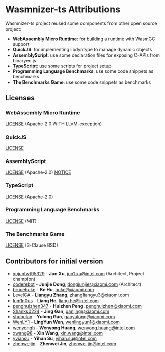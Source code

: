 Wasmnizer-ts Attributions
======================================

Wasmnizer-ts project reused some components from other open source project:
- **WebAssembly Micro Runtime**: for building a runtime with WasmGC support
- **QuickJS**: for implementing libdyntype to manage dynamic objects
- **AssemblyScript**: use some declaration files for exposing C-APIs from binaryen.js
- **TypeScript**: use some scripts for project setup
- **Programming Language Benchmarks**: use some code snippets as benchmarks
- **The Benchmarks Game**: use some code snippets as benchmarks

## Licenses

### WebAssembly Micro Runtime

[LICENSE](./runtime-library/LICENSE) (Apache-2.0 WITH LLVM-exception)

### QuickJS

[LICENSE](https://github.com/bellard/quickjs/blob/master/LICENSE)

### AssemblyScript

[LICENSE](./src/backend/binaryen/glue/LICENSE) (Apache-2.0)
[NOTICE](./src/backend/binaryen/glue/NOTICE)

### TypeScript

[LICENSE](./scripts/LICENSE.txt) (Apache-2.0)

### Programming Language Benchmarks

[LICENSE](./tests/benchmark/MIT_LICENSE.txt) (MIT)

### The Benchmarks Game

[LICENSE](./tests/benchmark/BSD_LICENSE.txt) (3-Clause BSD)

## Contributors for initial version
- [xujuntwt95329](https://github.com/xujuntwt95329) - **Jun Xu**, <jun1.xu@intel.com> (Architect, Project champion)
- [coderebot](https://github.com/coderebot) - **Junjie Dong**, <dongjunjie@xiaomi.com> (Architect)
- [brucehuke](https://github.com/brucehuke) - **Ke Hu**, <huke@xiaomi.com>
- [LevelCA](https://github.com/LevelCA) - **Liangyu Zhang**, <zhangliangyu3@xiaomi.com>
- [lum1n0us](https://github.com/lum1n0us) - **Liang He**, <liang.he@intel.com>
- [penghuizhen347](https://github.com/penghuizhen347) - **Huizhen Peng**, <penghuizhen@xiaomi.com>
- [Shanks0224](https://github.com/Shanks0224) - **Jing Gan**, <ganjing@xiaomi.com>
- [shubulan](https://github.com/shubulan) - **Yulong Gao**, <gaoyulong@xiaomi.com>
- [WenLY1](https://github.com/WenLY1) - **LingYun Wen**, <wenlingyun1@xiaomi.com>
- [wenyongh](https://github.com/wenyongh) - **Wenyong Huang**, <wenyong.huang@intel.com>
- [xwang98](https://github.com/xwang98) - **Xin Wang**, <xin.wang@intel.com>
- [yviansu](https://github.com/yviansu) - **Yihan Su**, <yihan.su@intel.com>
- [zhenweijin](https://github.com/zhenweijin) - **Zhenwei Jin**, <zhenwei.jin@intel.com>
